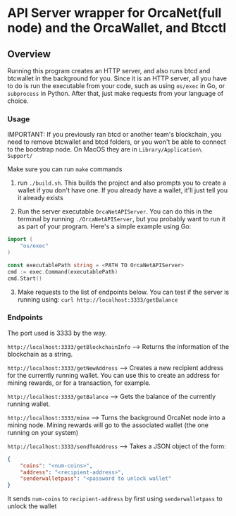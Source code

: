 # API Server wrapper for OrcaNet(full node) and the OrcaWallet, and Btcctl 
## Overview 
Running this program creates an HTTP server, and also runs btcd and btcwallet in the background for you. Since it is an HTTP server, all you have to do is run the executable from your code, such as using `os/exec` in Go, or `subprocess` in Python. After that, just make requests from your language of choice.
### Usage 
IMPORTANT: If you previously ran btcd or another team's blockchain, you need to remove btcwallet and btcd folders, or you won't be able to connect to the bootstrap node. On MacOS they are in `Library/Application\ Support/`

Make sure you can run `make` commands
1) run `./build.sh`. This builds the project and also prompts you to create a wallet if you don't have one. If you already have a wallet, it'll just tell you it already exists

2) Run the server executable `OrcaNetAPIServer`. You can do this in the terminal by running `./OrcaNetAPIServer`, but you probably want to run it as part of your program. Here's a simple example using Go:

```Go
import (
    "os/exec"
)

const executablePath string = <PATH TO OrcaNetAPIServer>
cmd := exec.Command(executablePath)
cmd.Start()

```

3) Make requests to the list of endpoints below. You can test if the server is running using:
`curl http://localhost:3333/getBalance`

### Endpoints 
The port used is 3333 by the way.

`http://localhost:3333/getBlockchainInfo` --> Returns the information of the blockchain as a string. 

`http://localhost:3333/getNewAddress` --> Creates a new recipient address for the currently running wallet. You can use this to create an address for mining rewards, or for a transaction, for example. 

`http://localhost:3333/getBalance` --> Gets the balance of the currently running wallet.

`http://localhost:3333/mine` --> Turns the background OrcaNet node into a mining node. Mining rewards will go to the associated wallet (the one running on your system)

`http://localhost:3333/sendToAddress` --> Takes a JSON object of the form:
```json
{ 
    "coins": "<num-coins>",
    "address": "<recipient-address>",
    "senderwalletpass": "<password to unlock wallet"
}
```
It sends `num-coins` to `recipient-address` by first using `senderwalletpass` to unlock the wallet

